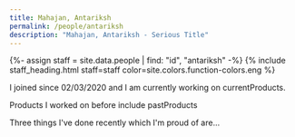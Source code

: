 ```yaml
---
title: Mahajan, Antariksh
permalink: /people/antariksh
description: "Mahajan, Antariksh - Serious Title"
---
```


{%- assign staff = site.data.people | find: "id", "antariksh" -%}
{% include staff_heading.html staff=staff color=site.colors.function-colors.eng %}

<p>I joined since 02/03/2020 and I am currently working on currentProducts.</p>

<p>Products I worked on before include pastProducts</p>

<p>Three things I've done recently which I'm proud of are...</p>

